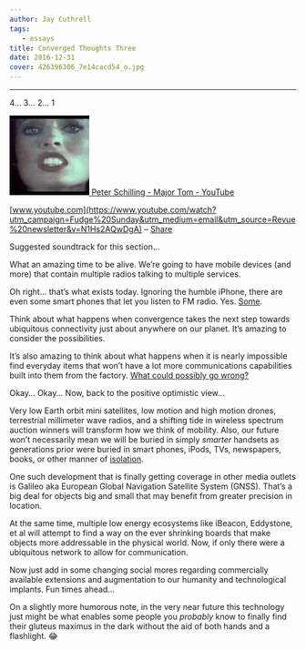 ```yaml
---
author: Jay Cuthrell
tags:
   - essays
title: Converged Thoughts Three 
date: 2016-12-31
cover: 426396306_7e14cacd54_o.jpg 
---
```


* * *

4... 3... 2... 1  
  
[![](./index_files/hqdefault.jpg) ](https://www.youtube.com/watch?utm_campaign=Fudge%20Sunday&utm_medium=email&utm_source=Revue%20newsletter&v=N1Hs2AQwDgA)[Peter Schilling - Major Tom - YouTube](https://www.youtube.com/watch?utm_campaign=Fudge%20Sunday&utm_medium=email&utm_source=Revue%20newsletter&v=N1Hs2AQwDgA)

[www.youtube.com](https://www.youtube.com/watch?utm_campaign=Fudge%20Sunday&utm_medium=email&utm_source=Revue%20newsletter&v=N1Hs2AQwDgA) – [Share](http://rev.vu/1x2lN?utm_campaign=Issue&utm_content=share&utm_medium=email&utm_source=Fudge+Sunday)

Suggested soundtrack for this section…  
  
What an amazing time to be alive. We’re going to have mobile devices (and
more) that contain multiple radios talking to multiple services.

Oh right… that’s what exists today. Ignoring the humble iPhone, there are even some smart phones that let you listen to FM radio. Yes. [Some](http://nextradioapp.com/supported-devices/?utm_campaign=Fudge%20Sunday&utm_medium=email&utm_source=Revue%20newsletter).

Think about what happens when convergence takes the next step towards
ubiquitous connectivity just about anywhere on our planet. It’s amazing to
consider the possibilities.

It’s also amazing to think about what happens when it is nearly impossible find everyday items that won’t have a lot more communications capabilities built into them from the factory. [What could possibly go wrong? ](http://dyn.com/blog/dyn-analysis-summary-of-friday-october-21-attack/?utm_campaign=Fudge%20Sunday&utm_medium=email&utm_source=Revue%20newsletter)

Okay… Okay… Now, back to the positive optimistic view…

Very low Earth orbit mini satellites, low motion and high motion drones, terrestrial millimeter wave radios, and a shifting tide in wireless spectrum auction winners will transform how we think of mobility. Also, our future won’t necessarily mean we will be buried in simply _smarter_ handsets as generations prior were buried in smart phones, iPods, TVs, newspapers, books, or other manner of [isolation](https://xkcd.com/1601/?utm_campaign=Fudge%20Sunday&utm_medium=email&utm_source=Revue%20newsletter).

One such development that is finally getting coverage in other media outlets
is Galileo aka European Global Navigation Satellite System (GNSS). That’s a
big deal for objects big and small that may benefit from greater precision in
location.

At the same time, multiple low energy ecosystems like iBeacon, Eddystone, et
al will attempt to find a way on the ever shrinking boards that make objects
more addressable in the physical world. Now, if only there were a ubiquitous
network to allow for communication.

Now just add in some changing social mores regarding commercially available
extensions and augmentation to our humanity and technological implants. Fun
times ahead…

On a slightly more humorous note, in the very near future this technology just
might be what enables some people you _probably_ know to finally find their
gluteus maximus in the dark without the aid of both hands and a flashlight. 😂  
